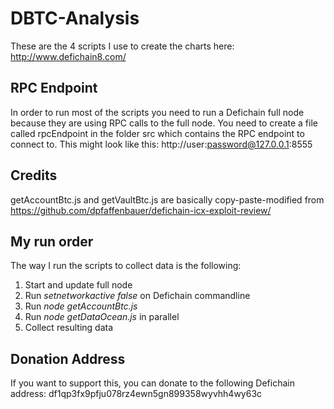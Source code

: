 # DBTC-Analysis
These are the 4 scripts I use to create the charts here:
http://www.defichain8.com/

## RPC Endpoint
In order to run most of the scripts you need to run a Defichain full node because they are using RPC calls to the full node.
You need to create a file called rpcEndpoint in the folder src which contains the RPC endpoint to connect to.
This might look like this: http://user:password@127.0.0.1:8555

## Credits
getAccountBtc.js and getVaultBtc.js are basically copy-paste-modified from https://github.com/dpfaffenbauer/defichain-icx-exploit-review/

## My run order
The way I run the scripts to collect data is the following:
1. Start and update full node
2. Run *setnetworkactive false* on Defichain commandline
3. Run *node getAccountBtc.js*
4. Run *node getDataOcean.js* in parallel
5. Collect resulting data

## Donation Address
If you want to support this, you can donate to the following Defichain address:
df1qp3fx9pfju078rz4ewn5gn899358wyvhh4wy63c
